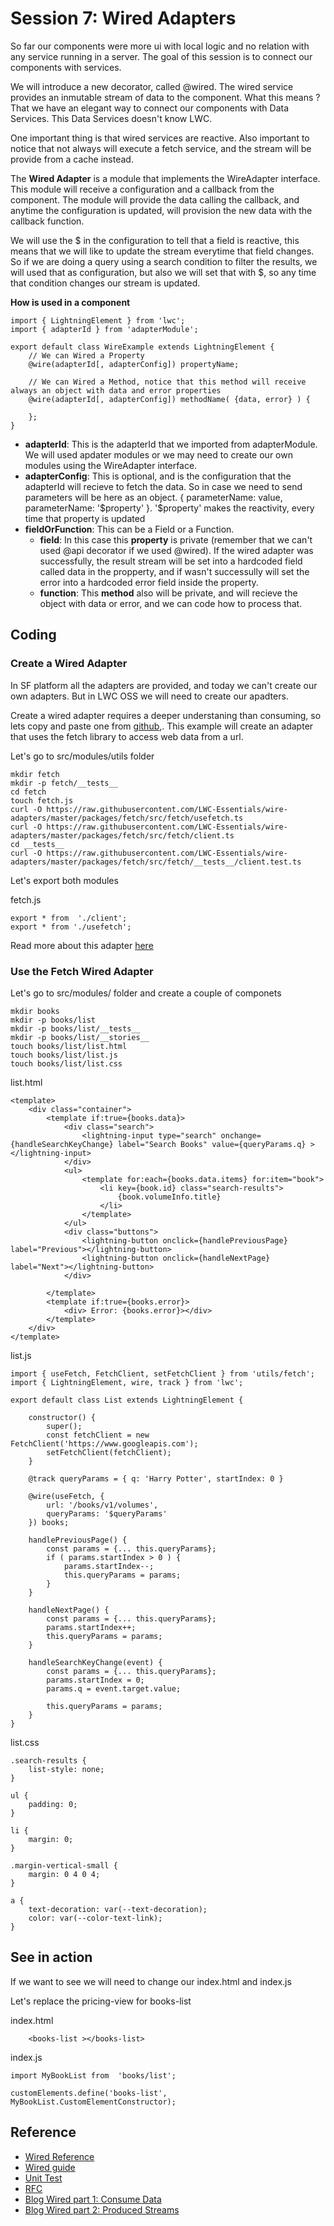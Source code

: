 # Session 7: Wired Adapters

So far our components were more ui with local logic and no relation with any service running in a server. 
The goal of this session is to connect our components with services. 

We will introduce a new decorator, called @wired. The wired service provides an inmutable stream of data to the component. What this means ? That we have an elegant way to connect our components with Data Services. This Data Services doesn't know LWC.

One important thing is that wired services are reactive. Also important to notice that not always will execute a fetch service, and the stream will be provide from a cache instead.

The **Wired Adapter** is a module that implements the WireAdapter interface. This module will receive a configuration and a callback from the component. The module will provide the data calling the callback, and anytime the configuration is updated, will provision the new data with the callback function. 

We will use the $ in the configuration to tell that a field is reactive, this means that we will like to update the stream everytime that field changes. So if we are doing a query using a search condition to filter the results, we will used that as configuration, but also we will set that with $, so any time that condition changes our stream is updated.


**How is used in a component**
````
import { LightningElement } from 'lwc';
import { adapterId } from 'adapterModule';

export default class WireExample extends LightningElement {
    // We can Wired a Property 
    @wire(adapterId[, adapterConfig]) propertyName;

    // We can Wired a Method, notice that this method will receive always an object with data and error properties
    @wire(adapterId[, adapterConfig]) methodName( {data, error} ) {
    
    };
}
````

* **adapterId**: This is the adapterId that we imported from adapterModule. We will used apdater modules or we may need to create our own modules using the WireAdapter interface.
* **adapterConfig**: This is optional, and is the configuration that the adapterId will recieve to fetch the data. So in case we need to send parameters will be here as an object. { parameterName: value, parameterName: '$property' }. '$property' makes the reactivity, every time that property is updated
* **fieldOrFunction**: This can be a Field or a Function. 
  * **field**: In this case this **property** is private (remember that we can't used @api decorator if we used @wired). If the wired adapter was successfully, the result stream  will be set into a hardcoded field called data in the propperty, and if wasn't successully will set the error into a hardcoded error field inside the property.
  * **function**: This **method** also will be private, and will recieve the object with data or error, and we can code how to process that.

## Coding

### Create a Wired Adapter
In SF platform all the adapters are provided, and today we can't create our own adapters. But in LWC OSS we will need to create our apadters. 

Create a wired adapter requires a deeper understaning than consuming, so lets copy and paste one from [github](https://github.com/LWC-Essentials/wire-adapters/tree/master/packages/fetch/src/fetch),. This example will create an adapter that uses the fetch library to access web data from a url.


Let's go to src/modules/utils folder

````
mkdir fetch
mkdir -p fetch/__tests__
cd fetch
touch fetch.js
curl -O https://raw.githubusercontent.com/LWC-Essentials/wire-adapters/master/packages/fetch/src/fetch/usefetch.ts
curl -O https://raw.githubusercontent.com/LWC-Essentials/wire-adapters/master/packages/fetch/src/fetch/client.ts
cd __tests__
curl -O https://raw.githubusercontent.com/LWC-Essentials/wire-adapters/master/packages/fetch/src/fetch/__tests__/client.test.ts
````

Let's export both modules

fetch.js
````
export * from  './client';
export * from './usefetch';
````

Read more about this adapter [here](https://github.com/LWC-Essentials/wire-adapters/tree/master/packages/fetch)

### Use the Fetch Wired Adapter

Let's go to src/modules/ folder and create a couple of componets
````
mkdir books
mkdir -p books/list
mkdir -p books/list/__tests__
mkdir -p books/list/__stories__
touch books/list/list.html
touch books/list/list.js
touch books/list/list.css
````

list.html
````
<template>
    <div class="container">
        <template if:true={books.data}>
            <div class="search">
                <lightning-input type="search" onchange={handleSearchKeyChange} label="Search Books" value={queryParams.q} ></lightning-input>
            </div>
            <ul>
                <template for:each={books.data.items} for:item="book">
                    <li key={book.id} class="search-results">
                        {book.volumeInfo.title}
                    </li>
                </template>
            </ul>
            <div class="buttons">
                <lightning-button onclick={handlePreviousPage} label="Previous"></lightning-button>
                <lightning-button onclick={handleNextPage} label="Next"></lightning-button>
            </div>    

        </template>
        <template if:true={books.error}>
            <div> Error: {books.error}></div>
        </template>
    </div>
</template>
````


list.js
````
import { useFetch, FetchClient, setFetchClient } from 'utils/fetch';
import { LightningElement, wire, track } from 'lwc';

export default class List extends LightningElement {

    constructor() {
        super();
        const fetchClient = new FetchClient('https://www.googleapis.com');
        setFetchClient(fetchClient);        
    }

    @track queryParams = { q: 'Harry Potter', startIndex: 0 }

    @wire(useFetch, {
        url: '/books/v1/volumes',
        queryParams: '$queryParams'
    }) books;

    handlePreviousPage() {
        const params = {... this.queryParams};
        if ( params.startIndex > 0 ) {
            params.startIndex--;
            this.queryParams = params;
        }
    }

    handleNextPage() {
        const params = {... this.queryParams};
        params.startIndex++;
        this.queryParams = params;
    }

    handleSearchKeyChange(event) {
        const params = {... this.queryParams};
        params.startIndex = 0;
        params.q = event.target.value;
        
        this.queryParams = params;
    }
}
````

list.css
````
.search-results {
    list-style: none;
}

ul {
    padding: 0;
}

li {
    margin: 0;
}

.margin-vertical-small {
    margin: 0 4 0 4;
}

a {
    text-decoration: var(--text-decoration);
    color: var(--color-text-link);
}
````

## See in action

If we want to see we will need to change our index.html and index.js

Let's replace the pricing-view for books-list

index.html
```
    <books-list ></books-list>
```

index.js
```
import MyBookList from  'books/list';

customElements.define('books-list', MyBookList.CustomElementConstructor);
```


## Reference
* [Wired Reference](https://developer.salesforce.com/docs/component-library/documentation/en/lwc/lwc.data_wire_service_about)
* [Wired guide](https://lwc.dev/guide/wire_adapter)
* [Unit Test](https://developer.salesforce.com/docs/component-library/documentation/en/lwc/unit_testing_using_wire_utility)
* [RFC](https://rfcs.lwc.dev/rfcs/lwc/0103-wire-adapters)
* [Blog Wired part 1: Consume Data](https://blog.riand.com/2020/01/lwc-wire-adapters-1-consuming-data.html)
* [Blog Wired part 2: Produced Streams](https://blog.riand.com/2020/01/lwc-wire-adapters-2-producing-data.html)
